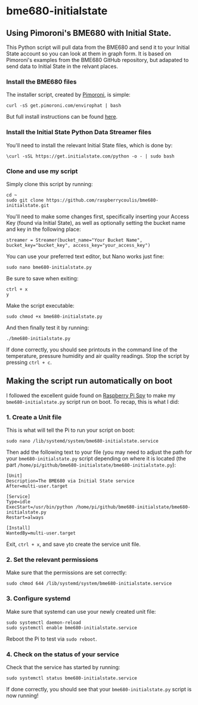 # bme680-initialstate
## Using Pimoroni's BME680 with Initial State.

This Python script will pull data from the BME680 and send it to your Initial State account so you can look at them in graph form. It is based on Pimoroni's examples from the BME680 GitHub repository, but adapated to send data to Initial State in the relvant places.

### Install the BME680 files

The installer script, created by [Pimoroni](https://shop.pimoroni.com), is simple:

    curl -sS get.pimoroni.com/envirophat | bash

But full install instructions can be found [here](https://learn.pimoroni.com/tutorial/sandyj/getting-started-with-enviro-phat).

### Install the Initial State Python Data Streamer files

You'll need to install the relevant Initial State files, which is done by:

    \curl -sSL https://get.initialstate.com/python -o - | sudo bash

### Clone and use my script

Simply clone this script by running:

    cd ~
    sudo git clone https://github.com/raspberrycoulis/bme680-initialstate.git

You'll need to make some changes first, specifically inserting your Access Key (found via Initial State), as well as optionally setting the bucket name and key in the following place:

    streamer = Streamer(bucket_name="Your Bucket Name", bucket_key="bucket_key", access_key="your_access_key")

You can use your preferred text editor, but Nano works just fine:

    sudo nano bme680-initialstate.py

Be sure to save when exiting:

    ctrl + x
    y

Make the script executable:

    sudo chmod +x bme680-initialstate.py

And then finally test it by running:

    ./bme680-initialstate.py

If done correctly, you should see printouts in the command line of the temperature, pressure humidity and air quality readings. Stop the script by pressing `ctrl + c`.

## Making the script run automatically on boot

I followed the excellent guide found on [Raspberry Pi Spy](http://www.raspberrypi-spy.co.uk/2015/10/how-to-autorun-a-python-script-on-boot-using-systemd/) to make my  `bme680-initialstate.py` script run on boot. To recap, this is what I did:

### 1. Create a Unit file

This is what will tell the Pi to run your script on boot:

    sudo nano /lib/systemd/system/bme680-initialstate.service

Then add the following text to your file (you may need to adjust the path for your `bme680-initialstate.py` script depending on where it is located (the part `/home/pi/github/bme680-initialstate/bme680-initialstate.py`):

    [Unit]
    Description=The BME680 via Initial State service
    After=multi-user.target
    
    [Service]
    Type=idle
    ExecStart=/usr/bin/python /home/pi/github/bme680-initialstate/bme680-initialstate.py
    Restart=always
    
    [Install]
    WantedBy=multi-user.target

Exit, `ctrl + x`, and save `y`to create the service unit file.

### 2. Set the relevant permissions

Make sure that the permissions are set correctly:

    sudo chmod 644 /lib/systemd/system/bme680-initialstate.service

### 3. Configure systemd

Make sure that systemd can use your newly created unit file:

    sudo systemctl daemon-reload
    sudo systemctl enable bme680-initialstate.service

Reboot the Pi to test via `sudo reboot`.

### 4. Check on the status of your service

Check that the service has started by running:

    sudo systemctl status bme680-initialstate.service

If done correctly, you should see that your `bme680-initialstate.py` script is now running!
